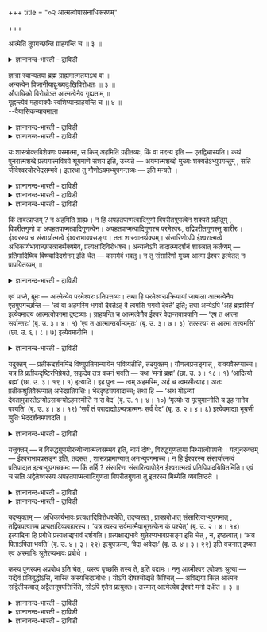 +++
title = "०२ आत्मत्वोपासनाधिकरणम्"

+++

आत्मेति तूपगच्छन्ति ग्राहयन्ति च ॥ ३ ॥  
<details><summary>ज्ञानानन्द-भारती - द्राविडी</summary>

आत्मेदि तूबगच्चन्दि क्राहयन्दि स ॥ ३ ॥
</details>

ज्ञात्रा स्वान्यतया ब्रह्म ग्राह्यमात्मतयाऽथ वा ॥  
अन्यत्वेन विजानीयाद्दुःख्यदुःखिविरोधतः ॥ ३ ॥  
औपाधिको विरोधोऽत आत्मत्वेनैव गृह्यताम् ॥  
गृह्णन्त्येवं महावाक्यैः स्वशिष्यान्ग्राहयन्ति च ॥ ४ ॥  
--वैयासिकन्यायमाला

<details><summary>ज्ञानानन्द-भारती - द्राविडी</summary>

अऱिगिऱवऩाल् पिरह्ममाऩदु तऩ्ऩैविड वेऱाऩदाग किरहिक्क वेण्डुमा? अल्लदु ताऩ् ऎऩ्ऱेया? (ताऩ्) तुक्क मुळ्ळवऩ् (पिरह्मम्) तुक्कमऱ्ऱदु ऎऩ्ऱु विरोदमिरुप्पदाल् वेऱागत् ताऩ् अऱिय वेण्डुम्।
</details>

<details><summary>ज्ञानानन्द-भारती - द्राविडी</summary>

विरोदम् उबादिगळाल् सॆय्यप्पट्टदु। आगैयाल्, ताऩ् ऎऩ्ऱे ताऩ् किरहिक्क वेण्डुम्। इव्विदमे (ञाऩिगळ्) अऱिगिऱार्गळ्। महा वाक्कियङ्गळिऩाल् तङ्गळ् सिष्यर्गळैयुम् किरहिक्कुम्बडिच् चॆय्गिऱार्गळ्।
</details>

यः शास्त्रोक्तविशेषणः परमात्मा, स किम् अहमिति ग्रहीतव्यः, किं वा मदन्य इति — एतद्विचारयति। कथं पुनरात्मशब्दे प्रत्यगात्मविषये श्रूयमाणे संशय इति, उच्यते — अयमात्मशब्दो मुख्यः शक्यतेऽभ्युपगन्तुम् , सति जीवेश्वरयोरभेदसम्भवे। इतरथा तु गौणोऽयमभ्युपगन्तव्यः — इति मन्यते ।

<details><summary>ज्ञानानन्द-भारती - द्राविडी</summary>

(प्रह्मस्वरूबत्तै तऩ्ऩैक्काट्टिलुम् वेऱाग अऱियवेण्डुमो, अल्लदु तऩदु आत्म स्वरूबमाग अऱिय वेण्डुमा ऎऩ्ऱु सन्देहम्। जीवऩ् तुक्कमुळ्ळवऩागवुम्, पिरह्मम् तुक्कमिल्लामलु मिरुप्पदऩ् मूलम् ऒऩ्ऱुक्कॊऩ्ऱु विरोदमिरुप्पदाल् पिरह्मत्तै तऩ्ऩैक् काट्टिलुम् वेऱागत्ताऩ् अऱिय वेण्डुम्। तऩ् स्वरूबमाग अऱियक्कूडादु ऎऩ्ऱु पूर्वबक्षम्।
</details>

<details><summary>ज्ञानानन्द-भारती - द्राविडी</summary>

जीवऩ् उण्मैयिल् पिरह्म स्वरूबम्दाऩ्। तुक्कम् मुदलियवै अन्दक्करणमॆऩ्ऩुम् उबादियाल् एऱ्पट्टदु। अदु वास्तवमल्ल। उण्मैयाग विरोदमिल्लाददाल् पिरह्मत्तै आत्म स्वरूबमागत् ताऩ् अऱियवेण्डुम्। तऩ्ऩैक् काट्टिलुम् वेऱाग अऱियक्कूडादु। महावाक्यङ्गळ् पिरह्मत्तै आत्मावा कवे उबदेसिक्किऩ्ऱऩ। पिरह्म वित्तुक्कळ् तम् सिष्यर्गळुक्कु आत्म स्वरूबमागत्ताऩ् पिरह्मत्तै उबदेसिक्किऱार्गळ् ऎऩ्ऱु सित्तान्दम्)।
</details>

<details><summary>ज्ञानानन्द-भारती - द्राविडी</summary>

सास्तिरत्तिल् सॊल्लप्पट्ट विसेषणङ्गळै युडैय परमात्मा ऎवरो, अवर् “नाऩ्” ऎऩ्ऱु अऱिन्दु कॊळ्ळ वेण्डियवरा, अल्लदु "ऎऩ्ऩैविड वेऱु” ऎऩ्ऱु अऱिन्दु कॊळ्ळवेण्डियवरा, ऎऩ्ऱ इदै विसारिक्किऱार्। उळ्ळेयिरुक्कुम् आत्मावै विषयमा युळ्ळ “आत्मा” ऎऩ्ऱ वार्त्तै केट्कप्पडुवदिल् ऎप्पडि सन्देहम् ऎऩ्ऱाल्? सॊल्गिऱोम्। जीवऩुम्, ईसुवरऩुम् वेऱऩ्ऩियिल् इरुक्क मुडियुमेयाऩाल् इन्द “आत्मा” ऎऩ्ऱ वार्त्तै मुक्कियमाऩ अर्त्तत्तिल् सॊल्लप् पट्टदाग ऒप्पुक् कॊळ्ळमुडियुम्; इल्लैयाऩाल् कौणम् ऎऩ्ऱुदाऩ् अङ्गीगरिक्कवेण्डुम्; ऎऩ्ऱु निऩैक्किऱाऩ्।
</details>

किं तावत्प्राप्तम् ? न अहमिति ग्राह्यः। न हि अपहतपाप्मत्वादिगुणो विपरीतगुणत्वेन शक्यते ग्रहीतुम् , विपरीतगुणो वा अपहतपाप्मत्वादिगुणत्वेन। अपहतपाप्मत्वादिगुणश्च परमेश्वरः, तद्विपरीतगुणस्तु शारीरः। ईश्वरस्य च संसार्यात्मत्वे ईश्वराभावप्रसङ्गः। ततः शास्त्रानर्थक्यम्। संसारिणोऽपि ईश्वरात्मत्वे अधिकार्यभावाच्छास्त्रानर्थक्यमेव, प्रत्यक्षादिविरोधश्च। अन्यत्वेऽपि तादात्म्यदर्शनं शास्त्रात् कर्तव्यम् — प्रतिमादिष्विव विष्ण्वादिदर्शनम् इति चेत् — काममेवं भवतु। न तु संसारिणो मुख्य आत्मा ईश्वर इत्येतत् नः प्रापयितव्यम् ॥

<details><summary>ज्ञानानन्द-भारती - द्राविडी</summary>

पूर्वबक्षम्: ऎदु न्यायम्? "नाऩ्” ऎऩ्ऱु किरहिक्कक्कूडादु। "ऎव्विद पाबमुमऱ्ऱदु" मुदलाऩ कुणङ्गळोडु कूडिऩवरै नेर्माऱाऩ कुणत्तोडु कूडिऩवराग किरहिप्पदु मुडियादु। नेर्माऱाऩ कुणत् तोडु कूडिऩ वरैयुम् ऎव्विद पाबमुमऱ्ऱदु मुदलाऩ कुणमुळ्ळवराग किरहिक्क मुडियादु। ऎव्विद तोषमु मऱ्ऱदु मुदलाऩ कुणङ्गळोडु कूडिऩवर् परमेसुवरऩ्। अदऱ्कु नेर् विबरीद कुणङ्गळोडु कूडिऩदुवो सरीरत्तिलुळ्ळ आत्मा। ईसुवरऩुक्कु संसारियायिरुक्कुम् आत्मत्तऩ्मैयॆऩ्ऱाल्, ईसुवरऩै इल्लैयॆऩ्ऱु एऱ्पट्टुविडुम्। अदिऩाल् सास्तिरम् पिरयोजऩमऱ्ऱ तागुम्। संसारिक्कु ईसुवरऩायिरुक्कुम् तऩ्मैयॆऩ् ऱाल्, अदिगारियेयिल्लाददिऩाल्, सास्तिरम् पिरयोजऩ मऱ्ऱदेयागुम्। इदुबिरत्यक्षम् मुदलियदऱ्कु विरोदमुम्गूड वेऱाग इरुन्द पोदिलुम् पिरदिमै मुदलियदु कळिल् विष्णु मुदलाऩवर्गळै पाविप्पदु पोल्, ऒऩ्ऱाग पाविप्पदुदाऩ् सास्तिरत्तिऩाल् सॆय्यत् तगुन्ददु ऎऩ्ऱु वेण्डुमाऩाल् इरुक्कट्टुम्। ऎप्पडियुम् संसारियिऩ् मुक्कियमाऩ आत्मा ईसुवरऩ् ऎऩ्ऱ इदु मात्तिरम् एऱ्पट् टुविडक्कूडादु। इव्विदम् वरुम् पोदु सॊल्गिऱोम्।
</details>

एवं प्राप्ते, ब्रूमः — आत्मेत्येव परमेश्वरः प्रतिपत्तव्यः। तथा हि परमेश्वरप्रक्रियायां जाबाला आत्मत्वेनैव एतमुपगच्छन्ति — ‘त्वं वा अहमस्मि भगवो देवतेऽहं वै त्वमसि भगवो देवते’ इति; तथा अन्येऽपि ‘अहं ब्रह्मास्मि’ इत्येवमादय आत्मत्वोपगमा द्रष्टव्याः। ग्राहयन्ति च आत्मत्वेनैव ईश्वरं वेदान्तवाक्यानि — ‘एष त आत्मा सर्वान्तरः’ (बृ. उ. ३। ४। १) ‘एष त आत्मान्तर्याम्यमृतः’ (बृ. उ. ३। ७। ३) ‘तत्सत्यꣳ स आत्मा तत्त्वमसि’ (छा. उ. ६। ८। ७) इत्येवमादीनि ।

<details><summary>ज्ञानानन्द-भारती - द्राविडी</summary>

समादाऩम्: आत्मा ऎऩ्ऱे ताऩ् परमेसुवरऩ् अऱियप्पडवेण्डुम्। अप्पडिये परमेसुवर विषयमाग सॊल्लुम्बोदु, जाबालर्गळ् इवरै आत्मावागत्ताऩ् अऱिगिऱार्गळ्। "महिमैयुळ्ळ तेवदैये! नीराग नाऩ् इरुक्किऱेऩ्। हे तेवदे, नाऩाग नीर् इरुक्किऱीर्” अप्पडिये मऱ्ऱदाऩ “नाऩ् पिरह्ममायिरुक्किऱेऩ्” ऎऩ्बदु मुदलाऩ आत्मावाग अऱियवेण्डियदॆऩ्बदु कळैयुम् पार्त्तुक् कॊळ्ळवुम्। उबनिषत् वाक्कियङ् गळुम् ईसुवरऩै आत्मावागवे उबदेसिक्किऩ्ऱऩ। "ऎल्लावऱ्ऱिऱ्कुम् उळ्ळेयिरुक्किऱ इवर् उऩ् आत्मा" (पिरुहत्।III-४-१), "इन्द अन्दर्यामियाय् इऱप्पऱ्ऱवरायि रुप्पवर् उऩ् आत्मा" (पिरुहत्।III-७-३), “अदु सत्यम्। अवर् आत्मा, अदुवे नी" (सान्।IV-८-७) ऎऩ्बदु मुदलियवैगळ्।
</details>

यदुक्तम् — प्रतीकदर्शनमिदं विष्णुप्रतिमान्यायेन भविष्यतीति, तदयुक्तम्। गौणत्वप्रसङ्गात् , वाक्यवैरूप्याच्च। यत्र हि प्रतीकदृष्टिरभिप्रेयते, सकृदेव तत्र वचनं भवति — यथा ‘मनो ब्रह्म’ (छा. उ. ३। १८। १) ‘आदित्यो ब्रह्म’ (छा. उ. ३। १९। १) इत्यादि। इह पुनः — त्वम् अहमस्मि, अहं च त्वमसीत्याह। अतः प्रतीकश्रुतिवैरूप्यात् अभेदप्रतिपत्तिः। भेददृष्ट्यपवादाच्च; तथा हि — ‘अथ योऽन्यां देवतामुपास्तेऽन्योऽसावन्योऽहमस्मीति न स वेद’ (बृ. उ. १। ४। १०) ‘मृत्योः स मृत्युमाप्नोति य इह नानेव पश्यति’ (बृ. उ. ४। ४। १९) ‘सर्वं तं परादाद्योऽन्यत्रात्मनः सर्वं वेद’ (बृ. उ. २। ४। ६) इत्येवमाद्या भूयसी श्रुतिः भेददर्शनमपवदति ।

<details><summary>ज्ञानानन्द-भारती - द्राविडी</summary>

विष्णुवै पिरदिमैयिल् पाविक्किऱ नियायप्पडि इदुवुम् पिरदीगत्तिल् पावऩैयागुम् ऎऩ्ऱु ऎदु सॊल्लप्पट्टदो, अदु पॊरुन्दादु, कौणत्तऩ्मै एऱ्पट्टु विडुमाऩदिऩाल् वाक्कियमुम् वेऱु विदमायिरुप्पदाल्। ऎन्दविडत्तिल् पिरदीग पावऩै अबिप्पिरायप्पडुगिऱदो, अन्दविडत्तिल् ऒरु तडवै ताऩ् वसऩम् इरुक्कुम्, "मऩस् पिरह्मम्” (सान्।II-१८-१) “आदित्यऩ् पिरह्मम्" (सान्।III-१९-१) ऎऩ्बदु मुदलाऩदु पोल इङ्गेयो "नीयाग नाऩ् इरुक्किऱेऩ्। नाऩाग नी इरुक्किऱाय्" ऎऩ्ऱु (इरण्डु विदमागवुम्) सॊल्लि यिरुक्किऱदु; आगैयाल् पिरदीग वाक्कियत्तिऱ्कु वेऱायि रुप्पदाल् वेऱ्ऱुमैयऱ्ऱदॆऩ्ऱे अऱिवु एऱ्पड वेण्डुम्। वेऱ्ऱुमैप् पार्वैयै तडुत्तिरुप्पदि ऩालुम्; “ऎवऩ् अवर् वेऱु, नाऩ् वेऱु ऎऩ्ऱु तेवदैयै वेऱाग उबासिक्किऱाऩो, अवऩ् अऱिय विल्लै” (पिरुहत्।१;४१०) "ऎवऩ् इदऩ् विषयत्तिल् पलबोल पार्क्किऱाऩो, अवऩ् मरणत्तिलिरुन्दु मरणत्तैयडैगिऱाऩ्" (पिरुहत्।IV-४-१९; कड।IV-१०) “ऎवऩ् तऩ्ऩैक् काट्टिलुम् वेऱाग ऎल्ला वऱ्ऱैयुम् अऱिगिऱाऩो, अवऩै अन्द ऎल्लाम् विलक् किविडुम्” (पिरुहत्।IV-५-७) इदु मुदलाऩ एराळमाऩ पेद वाक्कियङ्गळ् पेद तर्सऩत्तै निन्दिक्किऩ्ऱऩ।
</details>

यत्तूक्तम् — न विरुद्धगुणयोरन्योन्यात्मत्वसम्भव इति, नायं दोषः, विरुद्धगुणताया मिथ्यात्वोपपत्तेः। यत्पुनरुक्तम् — ईश्वराभावप्रसङ्ग इति, तदसत् , शास्त्रप्रामाण्यात् अनभ्युपगमाच्च। न हि ईश्वरस्य संसार्यात्मत्वं प्रतिपाद्यत इत्यभ्युपगच्छामः — किं तर्हि ? संसारिणः संसारित्वापोहेन ईश्वरात्मत्वं प्रतिपिपादयिषितमिति। एवं च सति अद्वैतेश्वरस्य अपहतपाप्मत्वादिगुणता विपरीतगुणता तु इतरस्य मिथ्येति व्यवतिष्ठते ।

<details><summary>ज्ञानानन्द-भारती - द्राविडी</summary>

नेर्विरोदमायुळ्ळ कुणङ्गळैयुडैयदुगळिल् (ईसुवरऩ् जीवऩ्) ऒऩ्ऱु मऱ्ऱॊऩ्ऱिऩ् स्वरूबमा यिरुप्पदु सम्बविक्कादु ऎऩ्ऱु सॊल्लप्पट्टदे अदु तोषमागादु। विरुत्तमाऩ कुणमुळ्ळदॆऩ्बदु मित्यैयायिरुप्पदाल्
</details>

<details><summary>ज्ञानानन्द-भारती - द्राविडी</summary>

ईसुवरऩेयिल्लामल् पोय्विडुमॆऩ् सॊऩ्ऩदुम् सरियल्ल सास्तिरत्तिऱ्कु पिरामाण्यमिरुप् पदिऩालुम् (नी सॊल्गिऱबडि) ऒप्पुक्कॊळ्ळाददिऩालुम्, ईसुवरऩुक्कु संसारियिऩ् स्वरूबमायिरुक्कुम् तऩ्मै युण्डु ऎऩ्ऱु नाम् ऒप्पुक्कॊळ्ळविल्लै। पिऩ्ऩे संसारिक्कु संसारत् तऩ्मैयै विलक्किऩाल् ईसुवरऩायिरुक्कुम् तऩ्मै उण्डॆऩ्ऱु ताऩ् पिरदिबादिक्क उत्तेसिप्पदु इव्विदमाग इरण्डऱ्ऱ ईसुवरऩुक्कु तोषमऩ्ऩियिलिरुक्किऱदु मुदलाऩ कुणङ्गळोडु कूडियिरुत्तल्, मऱ्ऱवऩुक्कुगो (जीवऩुक्कु) विबरीदगुणमुळ्ळदॆऩ्बदु मित्यै ऎऩ्ऱु एऱ्पडुगिऱदु।
</details>

यदप्युक्तम् — अधिकार्यभावः प्रत्यक्षादिविरोधश्चेति, तदप्यसत् , प्राक्प्रबोधात् संसारित्वाभ्युपगमात् , तद्विषयत्वाच्च प्रत्यक्षादिव्यवहारस्य। ‘यत्र त्वस्य सर्वमात्मैवाभूत्तत्केन कं पश्येत्’ (बृ. उ. २। ४। १४) इत्यादिना हि प्रबोधे प्रत्यक्षाद्यभावं दर्शयति। प्रत्यक्षाद्यभावे श्रुतेरप्यभावप्रसङ्ग इति चेत् , न, इष्टत्वात्। ‘अत्र पिताऽपिता भवति’ (बृ. उ. ४। ३। २२) इत्युपक्रम्य, ‘वेदा अवेदाः’ (बृ. उ. ४। ३। २२) इति वचनात् इष्यत एव अस्माभिः श्रुतेरप्यभावः प्रबोधे ।

कस्य पुनरयम् अप्रबोध इति चेत् , यस्त्वं पृच्छसि तस्य ते, इति वदामः। ननु अहमीश्वर एवोक्तः श्रुत्या — यद्येवं प्रतिबुद्धोऽसि, नास्ति कस्यचिदप्रबोधः। योऽपि दोषश्चोद्यते कैश्चित् — अविद्यया किल आत्मनः सद्वितीयत्वात् अद्वैतानुपपत्तिरिति, सोऽपि एतेन प्रत्युक्तः। तस्मात् आत्मेत्येव ईश्वरे मनो दधीत ॥ ३ ॥

<details><summary>ज्ञानानन्द-भारती - द्राविडी</summary>

(सास्तिरत्तिऱ्कु) अदिगारियेयिल्लामल् पोय् विडुमॆऩ्ऱुम्, पिरत्यक्षम् मुदलियदिऱ्कु विरोद मॆऩ्ऱुम् सॊल्लप्पट्टदे अदुवुम् सरियल्ल। ञाऩम् एऱ्पडुवदऱ्कु मुऩ् संसारित्तऩ्मै ऒप्पुक् कॊळ्ळप् पडुगिऱबडियाल्; अवऩ् (संसारि) विषयमागवे ताऩ् पिरत्यक्षम् मुदलिय व्यवहारङ्गळ् एऱ्पट्टिरुप्पदि ऩालुम्। “इवऩुक्कु ऎन्द निलैयिल् ऎल्लाम् आत्मादाऩ् ऎऩ्ऱु एऱ्पडुमो, अप्पॊऴुदु ऎदैक्कॊण्डु ऎदै पार्प्पाऩ्” (पिरुहत्।II-४-१४) इदु मुदलाऩ वाक्कियत् तिऩाल् ञाऩमेऱ्पट्टु विट्टाल् पिरत्यक्षम् मुदलियदिऩ् इल्लामैयै काट्टुगिऱदु (वेदम्)।
</details>

<details><summary>ज्ञानानन्द-भारती - द्राविडी</summary>

पिरत्यक्षम् मुदलियदु इल्लैयॆऩ्ऱाल् वेदमुम् इल्लैयॆऩ्ऱु एऱ्पट्टुविडुमेयॆऩ्ऱाल्, अप्पडियल्ल, सम्मदमेयाऩबडियाल्, “इङ्गु तगप्पऩ् तगप्पऩिल्लै” (पिरुहत्।IV-३-२२) ऎऩ्ऱु आरम्बित्तु "वेदङ्गळ् वेदङ्गळिल्लै” (पिरुहत्। IV-३-२३) ऎऩ्ऱु सॊल्लियिरुक्कुम् वसऩत्तिऩाल्, ञाऩदसैयिल् वेदत्तिऱ्कुक्कूड इल्लामै ऎङ्गळाल् ऒप्पुक्कॊळ्ळ वेबडुगिऱदु।
</details>

<details><summary>ज्ञानानन्द-भारती - द्राविडी</summary>

इन्द अऱियामै यारुक्कुत्ताऩ् ऎऩ्ऱु केट्टाल् “ऎन्द नी केट्किऱायो, अन्द उऩक्कु” ऎऩ्ऱु सॊल्गिऱोम्। “नाऩ् ईसुवरऩ् ऎऩ्ऱे वेदत्ताल् सॊल्लप्पडविल्लैया?”, ऎऩ्ऱाल् "इव्विदम् अऱिन्दु विट्टवऩाग नी इरुन्दायाऩाल् अऱियामै यारुक्कुम् इल्लैदाऩ्”। सिल पेर्गळाल् अवित्यैयिऩाल् तऩक्कु इरण्डावदुळ्ळ तऩ्मैयिरुप्पदाल् इरण्डावदऱ्ऱ तऩ्मै पॊरुन्दादु ऎऩ्ऱ ऎन्द तोषम् सॊल्लप् पडुगिऱदो, अदुवुम् इदिऩाल् पदिल् सॊल्लप्पट्टु विट्टदु। ‘आगैयाल्, आत्मा ऎऩ्ऱु ताऩ् ईसुवरऩि टत्तिल् मऩसै वैक्कवेण्डुम्।
</details>

